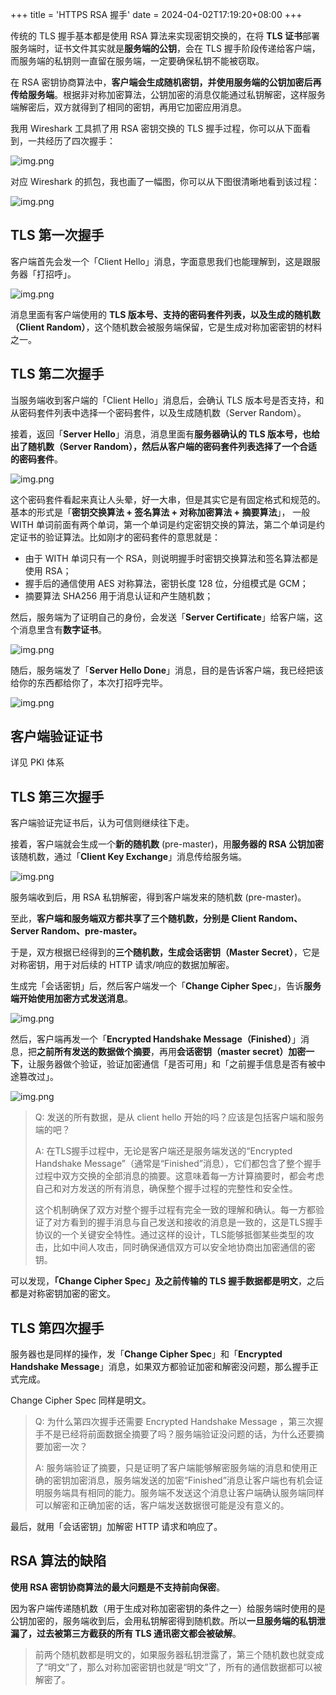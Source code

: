 +++
title = 'HTTPS RSA 握手'
date = 2024-04-02T17:19:20+08:00
+++

传统的 TLS 握手基本都是使用 RSA 算法来实现密钥交换的，在将 **TLS 证书**部署服务端时，证书文件其实就是**服务端的公钥**，会在 TLS 握手阶段传递给客户端，而服务端的私钥则一直留在服务端，一定要确保私钥不能被窃取。

在 RSA 密钥协商算法中，**客户端会生成随机密钥，并使用服务端的公钥加密后再传给服务端**。根据非对称加密算法，公钥加密的消息仅能通过私钥解密，这样服务端解密后，双方就得到了相同的密钥，再用它加密应用消息。

我用 Wireshark 工具抓了用 RSA 密钥交换的 TLS 握手过程，你可以从下面看到，一共经历了四次握手：

![img.png](/images/cs/network/HTTPS-RSA-1.png)

对应 Wireshark 的抓包，我也画了一幅图，你可以从下图很清晰地看到该过程：

![img.png](/images/cs/network/HTTPS-RSA-2.png)


## TLS 第一次握手
客户端首先会发一个「Client Hello」消息，字面意思我们也能理解到，这是跟服务器「打招呼」。

![img.png](/images/cs/network/HTTPS-RSA-3.png)

消息里面有客户端使用的 **TLS 版本号、支持的密码套件列表，以及生成的随机数（Client Random）**，这个随机数会被服务端保留，它是生成对称加密密钥的材料之一。

## TLS 第二次握手
当服务端收到客户端的「Client Hello」消息后，会确认 TLS 版本号是否支持，和从密码套件列表中选择一个密码套件，以及生成随机数（Server Random）。

接着，返回「**Server Hello**」消息，消息里面有**服务器确认的 TLS 版本号，也给出了随机数（Server Random），然后从客户端的密码套件列表选择了一个合适的密码套件**。

![img.png](/images/cs/network/HTTPS-RSA-4.png)


这个密码套件看起来真让人头晕，好一大串，但是其实它是有固定格式和规范的。基本的形式是「**密钥交换算法 + 签名算法 + 对称加密算法 + 摘要算法**」， 一般 WITH 单词前面有两个单词，第一个单词是约定密钥交换的算法，第二个单词是约定证书的验证算法。比如刚才的密码套件的意思就是：
+ 由于 WITH 单词只有一个 RSA，则说明握手时密钥交换算法和签名算法都是使用 RSA；
+ 握手后的通信使用 AES 对称算法，密钥长度 128 位，分组模式是 GCM；
+ 摘要算法 SHA256 用于消息认证和产生随机数；

然后，服务端为了证明自己的身份，会发送「**Server Certificate**」给客户端，这个消息里含有**数字证书**。

![img.png](/images/cs/network/HTTPS-RSA-5.png)


随后，服务端发了「**Server Hello Done**」消息，目的是告诉客户端，我已经把该给你的东西都给你了，本次打招呼完毕。

![img.png](/images/cs/network/HTTPS-RSA-6.png)


## 客户端验证证书
详见 PKI 体系

## TLS 第三次握手
客户端验证完证书后，认为可信则继续往下走。

接着，客户端就会生成一个**新的随机数** (pre-master)，用**服务器的 RSA 公钥加密**该随机数，通过「**Client Key Exchange**」消息传给服务端。

![img.png](/images/cs/network/HTTPS-RSA-7.png)


服务端收到后，用 RSA 私钥解密，得到客户端发来的随机数 (pre-master)。

至此，**客户端和服务端双方都共享了三个随机数，分别是 Client Random、Server Random、pre-master。**

于是，双方根据已经得到的**三个随机数，生成会话密钥（Master Secret）**，它是对称密钥，用于对后续的 HTTP 请求/响应的数据加解密。

生成完「会话密钥」后，然后客户端发一个「**Change Cipher Spec**」，告诉**服务端开始使用加密方式发送消息**。

![img.png](/images/cs/network/HTTPS-RSA-8.png)

然后，客户端再发一个「**Encrypted Handshake Message（Finished）**」消息，把**之前所有发送的数据做个摘要**，再用**会话密钥（master secret）加密一下**，让服务器做个验证，验证加密通信「是否可用」和「之前握手信息是否有被中途篡改过」。

![img.png](/images/cs/network/HTTPS-RSA-9.png)


> Q: 发送的所有数据，是从 client hello 开始的吗？应该是包括客户端和服务端的吧？
> 
> A: 在TLS握手过程中，无论是客户端还是服务端发送的“Encrypted Handshake Message”（通常是“Finished”消息），它们都包含了整个握手过程中双方交换的全部消息的摘要。这意味着每一方计算摘要时，都会考虑自己和对方发送的所有消息，确保整个握手过程的完整性和安全性。
> 
> 这个机制确保了双方对整个握手过程有完全一致的理解和确认。每一方都验证了对方看到的握手消息与自己发送和接收的消息是一致的，这是TLS握手协议的一个关键安全特性。通过这样的设计，TLS能够抵御某些类型的攻击，比如中间人攻击，同时确保通信双方可以安全地协商出加密通信的密钥。

可以发现，**「Change Cipher Spec」及之前传输的 TLS 握手数据都是明文**，之后都是对称密钥加密的密文。

## TLS 第四次握手
服务器也是同样的操作，发「**Change Cipher Spec**」和「**Encrypted Handshake Message**」消息，如果双方都验证加密和解密没问题，那么握手正式完成。

Change Cipher Spec 同样是明文。
>Q: 为什么第四次握手还需要 Encrypted Handshake Message ，第三次握手不是已经将前面数据全摘要了吗？服务端验证没问题的话，为什么还要摘要加密一次？
> 
>A: 服务端验证了摘要，只是证明了客户端能够解密服务端的消息和使用正确的密钥加密消息，服务端发送的加密“Finished”消息让客户端也有机会证明服务端具有相同的能力。服务端不发送这个消息让客户端确认服务端同样可以解密和正确加密的话，客户端发送数据很可能是没有意义的。

最后，就用「会话密钥」加解密 HTTP 请求和响应了。

## RSA 算法的缺陷
**使用 RSA 密钥协商算法的最大问题是不支持前向保密**。

因为客户端传递随机数（用于生成对称加密密钥的条件之一）给服务端时使用的是公钥加密的，服务端收到后，会用私钥解密得到随机数。所以**一旦服务端的私钥泄漏了，过去被第三方截获的所有 TLS 通讯密文都会被破解**。
> 前两个随机数都是明文的，如果服务器私钥泄露了，第三个随机数也就变成了“明文”了，那么对称加密密钥也就是“明文”了，所有的通信数据都可以被解密了。





